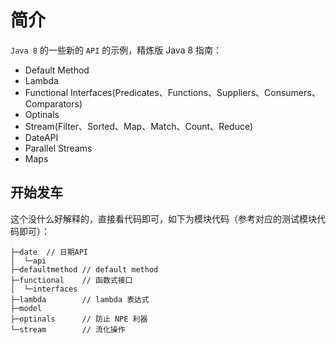 # 简介

`Java 8` 的一些新的 `API` 的示例，精炼版 Java 8 指南：

- Default Method
- Lambda
- Functional Interfaces(Predicates、Functions、Suppliers、Consumers、Comparators)
- Optinals
- Stream(Filter、Sorted、Map、Match、Count、Reduce)
- DateAPI
- Parallel Streams
- Maps


## 开始发车

这个没什么好解释的，直接看代码即可，如下为模块代码（参考对应的测试模块代码即可）：

```text
├─date  // 日期API
│  └─api
├─defaultmethod // default method
├─functional    // 函数式接口
│  └─interfaces
├─lambda        // lambda 表达式
├─model         
├─optinals      // 防止 NPE 利器
└─stream        // 流化操作
```

